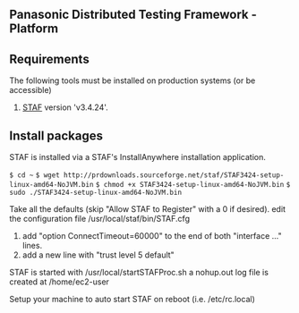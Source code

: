 ## Panasonic Distributed Testing Framework - Platform

## Requirements
The following tools must be installed on production systems (or be accessible)

1. [STAF](http://prdownloads.sourceforge.net/staf/STAF3424-setup-linux-amd64-NoJVM.bin?download) version 'v3.4.24'.

## Install packages
STAF is installed via a STAF's InstallAnywhere installation application.

`$ cd ~`
`$ wget http://prdownloads.sourceforge.net/staf/STAF3424-setup-linux-amd64-NoJVM.bin`
`$ chmod +x STAF3424-setup-linux-amd64-NoJVM.bin`
`$ sudo ./STAF3424-setup-linux-amd64-NoJVM.bin`

Take all the defaults (skip "Allow STAF to Register" with a 0 if desired).
edit the configuration file /usr/local/staf/bin/STAF.cfg
1. add "option ConnectTimeout=60000" to the end of both "interface ..." lines.
2. add a new line with "trust level 5 default" 

STAF is started with /usr/local/startSTAFProc.sh
a nohup.out log file is created at /home/ec2-user

Setup your machine to auto start STAF on reboot (i.e. /etc/rc.local)